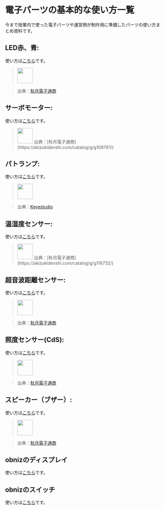 # 電子パーツの基本的な使い方一覧

今まで授業内で使った電子パーツや運営側が制作用に準備したパーツの使い方まとめ資料です。

## LED赤、青: 

使い方は[こちら](./led.md)です。

> <img src="https://akizukidenshi.com/img/goods/L/112519.jpg" width="50">

> 出典：[秋月電子通商](https://akizukidenshi.com/catalog/g/g112519/)

## サーボモーター: 

使い方は[こちら](./servo.md)です。

> <img src="https://akizukidenshi.com/img/goods/L/108761.jpg" width="50">
> 出典：[秋月電子通商](https://akizukidenshi.com/catalog/g/g108761/)

## パトランプ: 

使い方は[こちら](./ledlights.md)です。

> <img src="https://ueeshop.ly200-cdn.com/u_file/UPAH/UPAH808/2108/products/14/69524b4790.jpg?x-oss-process=image/format,webp" width="50">

> 出典：[Keyestudio](https://www.keyestudio.com/products/keyestudio-traffic-light-module-black-and-eco-friendly-for-arduino)

## 温湿度センサー: 

使い方は[こちら](./temp-hum.md)です。

> <img src="https://akizukidenshi.com/img/goods/L/116732.jpg" width="50">
> 出典：[秋月電子通商](https://akizukidenshi.com/catalog/g/g116732/)

## 超音波距離センサー: 

使い方は[こちら](./distance.md)です。

> <img src="https://akizukidenshi.com/img/goods/L/111009.jpg" width="50">

> 出典：[秋月電子通商](http://akizukidenshi.com/catalog/g/gM-11009/)

## 照度センサー(CdS): 

使い方は[こちら](./cds.md)です。

> <img src="https://akizukidenshi.com/img/goods/L/100110.jpg" width="50">

> 出典：[秋月電子通商](https://akizukidenshi.com/catalog/g/g100110/)

## スピーカー（ブザー）: 

使い方は[こちら](./speaker.md)です。

> <img src="https://akizukidenshi.com/img/goods/L/104118.jpg" width="50">

> 出典：[秋月電子通商](http://akizukidenshi.com/catalog/g/gP-04118/)

## obnizのディスプレイ

使い方は[こちら](./obniz-display.md)です。

## obnizのスイッチ

使い方は[こちら](./obniz-switch.md)です。
